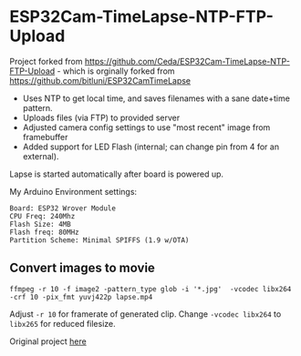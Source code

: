 # ESP32Cam-TimeLapse-NTP-FTP-Upload
Project forked from https://github.com/Ceda/ESP32Cam-TimeLapse-NTP-FTP-Upload - which is orginally forked from https://github.com/bitluni/ESP32CamTimeLapse

- Uses NTP to get local time, and saves filenames with a sane date+time pattern.
- Uploads files (via FTP) to provided server
- Adjusted camera config settings to use "most recent" image from framebuffer
- Added support for LED Flash (internal; can change pin from 4 for an external).


Lapse is started automatically after board is powered up.


My Arduino Environment settings:

```
Board: ESP32 Wrover Module
CPU Freq: 240Mhz
Flash Size: 4MB
Flash freq: 80MHz
Partition Scheme: Minimal SPIFFS (1.9 w/OTA)
```


## Convert images to movie

`ffmpeg -r 10 -f image2 -pattern_type glob -i '*.jpg'  -vcodec libx264 -crf 10 -pix_fmt yuvj422p lapse.mp4`

Adjust `-r 10` for framerate of generated clip. Change `-vcodec libx264` to `libx265` for reduced filesize.


Original project [here](https://bitluni.net/esp32camtimelapse)
